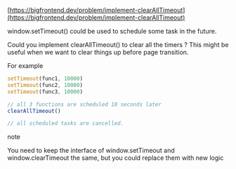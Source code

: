 [https://bigfrontend.dev/problem/implement-clearAllTimeout](https://bigfrontend.dev/problem/implement-clearAllTimeout)

window.setTimeout() could be used to schedule some task in the future.

Could you implement clearAllTimeout() to clear all the timers ? This might be useful when we want to clear things up before page transition.

For example

```js
setTimeout(func1, 10000)
setTimeout(func2, 10000)
setTimeout(func3, 10000)

// all 3 functions are scheduled 10 seconds later
clearAllTimeout()

// all scheduled tasks are cancelled.
```

note

You need to keep the interface of window.setTimeout and window.clearTimeout the same, but you could replace them with new logic

